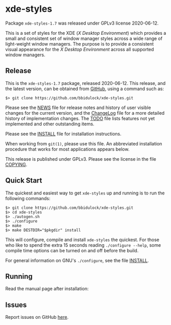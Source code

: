 [xde-styles -- read me first file.  2020-06-12]: #

xde-styles
===============

Package `xde-styles-1.7` was released under GPLv3 license 2020-06-12.

This is a set of styles for the XDE (_X Desktop Environment_) which
provides a small and consistent set of window manager styles across a
wide range of light-weight window managers.  The purpose is to provide a
consistent visual appearance for the _X Desktop Environment_ across all
supported window managers.


Release
-------

This is the `xde-styles-1.7` package, released 2020-06-12.  This
release, and the latest version, can be obtained from [GitHub][1], using
a command such as:

    $> git clone https://github.com/bbidulock/xde-styles.git

Please see the [NEWS][3] file for release notes and history of user
visible changes for the current version, and the [ChangeLog][4] file for
a more detailed history of implementation changes.  The [TODO][5] file
lists features not yet implemented and other outstanding items.

Please see the [INSTALL][7] file for installation instructions.

When working from `git(1)`, please use this file.  An abbreviated
installation procedure that works for most applications appears below.

This release is published under GPLv3.  Please see the license in the
file [COPYING][9].


Quick Start
-----------

The quickest and easiest way to get `xde-styles` up and running is to run
the following commands:

    $> git clone https://github.com/bbidulock/xde-styles.git
    $> cd xde-styles
    $> ./autogen.sh
    $> ./configure
    $> make
    $> make DESTDIR="$pkgdir" install

This will configure, compile and install `xde-styles` the quickest.  For
those who like to spend the extra 15 seconds reading `./configure
--help`, some compile time options can be turned on and off before the
build.

For general information on GNU's `./configure`, see the file
[INSTALL][7].


Running
-------

Read the manual page after installation:


Issues
------

Report issues on GitHub [here][2].



[1]: https://github.com/bbidulock/xde-styles
[2]: https://github.com/bbidulock/xde-styles/issues
[3]: https://github.com/bbidulock/xde-styles/blob/1.7/NEWS
[4]: https://github.com/bbidulock/xde-styles/blob/1.7/ChangeLog
[5]: https://github.com/bbidulock/xde-styles/blob/1.7/TODO
[6]: https://github.com/bbidulock/xde-styles/blob/1.7/COMPLIANCE
[7]: https://github.com/bbidulock/xde-styles/blob/1.7/INSTALL
[8]: https://github.com/bbidulock/xde-styles/blob/1.7/LICENSE
[9]: https://github.com/bbidulock/xde-styles/blob/1.7/COPYING

[ vim: set ft=markdown sw=4 tw=72 nocin nosi fo+=tcqlorn spell: ]: #
